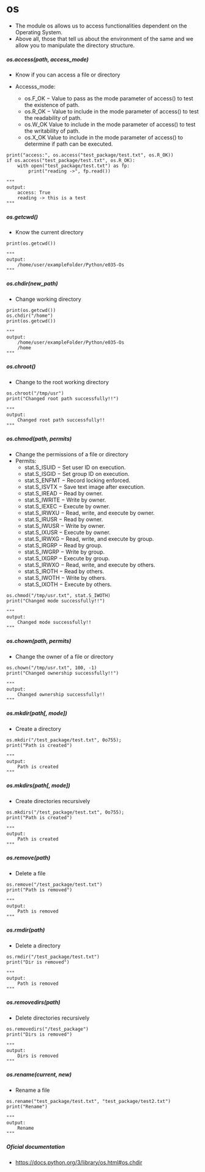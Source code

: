 # os

- The module os allows us to access functionalities dependent on the Operating System.
- Above all, those that tell us about the environment of the same and we allow you to manipulate the directory structure.

##### os.access(path, access_mode)

- Know if you can access a file or directory 

- Accesss_mode:
    - os.F_OK − Value to pass as the mode parameter of access() to test the existence of path.
    - os.R_OK − Value to include in the mode parameter of access() to test the readability of path.
    - os.W_OK Value to include in the mode parameter of access() to test the writability of path.
    - os.X_OK Value to include in the mode parameter of access() to determine if path can be executed.


```
print("access:", os.access("test_package/test.txt", os.R_OK))
if os.access("test_package/test.txt", os.R_OK):
    with open("test_package/test.txt") as fp:
        print("reading ->", fp.read())

"""
output:
    access: True
    reading -> this is a test
"""
```


##### os.getcwd()

- Know the current directory

```
print(os.getcwd())

"""
output:
    /home/user/exampleFolder/Python/e035-Os
"""
```


##### os.chdir(new_path)

- Change working directory

```
print(os.getcwd())
os.chdir("/home")
print(os.getcwd())

"""
output:
    /home/user/exampleFolder/Python/e035-Os
    /home
"""
```


##### os.chroot()

- Change to the root working directory

```
os.chroot("/tmp/usr")
print("Changed root path successfully!!")

"""
output:
    Changed root path successfully!!
"""
```


##### os.chmod(path, permits)

- Change the permissions of a file or directory
- Permits:
    - stat.S_ISUID − Set user ID on execution.
    - stat.S_ISGID − Set group ID on execution.
    - stat.S_ENFMT − Record locking enforced.
    - stat.S_ISVTX − Save text image after execution.
    - stat.S_IREAD − Read by owner.
    - stat.S_IWRITE − Write by owner.
    - stat.S_IEXEC − Execute by owner.
    - stat.S_IRWXU − Read, write, and execute by owner.
    - stat.S_IRUSR − Read by owner.
    - stat.S_IWUSR − Write by owner.
    - stat.S_IXUSR − Execute by owner.
    - stat.S_IRWXG − Read, write, and execute by group.
    - stat.S_IRGRP − Read by group.
    - stat.S_IWGRP − Write by group.
    - stat.S_IXGRP − Execute by group.
    - stat.S_IRWXO − Read, write, and execute by others.
    - stat.S_IROTH − Read by others.
    - stat.S_IWOTH − Write by others.
    - stat.S_IXOTH − Execute by others.

```
os.chmod("/tmp/usr.txt", stat.S_IWOTH)
print("Changed mode successfully!!")

"""
output:
    Changed mode successfully!!
"""
```


##### os.chown(path, permits)

- Change the owner of a file or directory

```
os.chown("/tmp/usr.txt", 100, -1)
print("Changed ownership successfully!!")

"""
output:
    Changed ownership successfully!!
"""
```


##### os.mkdir(path[, mode])

- Create a directory

```
os.mkdir("/test_package/test.txt", 0o755);
print("Path is created")

"""
output:
    Path is created
"""
```


##### os.mkdirs(path[, mode])

- Create directories recursively

```
os.mkdirs("/test_package/test.txt", 0o755);
print("Path is created")

"""
output:
    Path is created
"""
```


##### os.remove(path)

- Delete a file

```
os.remove("/test_package/test.txt")
print("Path is removed")

"""
output:
    Path is removed
"""
```


##### os.rmdir(path)

- Delete a directory

```
os.rmdir("/test_package/test.txt")
print("Dir is removed")

"""
output:
    Path is removed
"""
```


##### os.removedirs(path)

- Delete directories recursively

```
os.removedirs("/test_package")
print("Dirs is removed")

"""
output:
    Dirs is removed
"""
```


##### os.rename(current, new)

- Rename a file

```
os.rename("test_package/test.txt", "test_package/test2.txt")
print("Rename")

"""
output:
    Rename
"""
```

##### Oficial documentation 

- https://docs.python.org/3/library/os.html#os.chdir


















